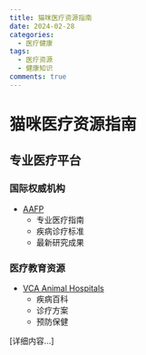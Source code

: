 ```yaml
---
title: 猫咪医疗资源指南
date: 2024-02-28
categories:
  - 医疗健康
tags:
  - 医疗资源
  - 健康知识
comments: true
---
```


# 猫咪医疗资源指南

## 专业医疗平台

### 国际权威机构
- [AAFP](https://www.catvets.com/)
  - 专业医疗指南
  - 疾病诊疗标准
  - 最新研究成果

### 医疗教育资源
- [VCA Animal Hospitals](https://vcahospitals.com/know-your-pet/cats)
  - 疾病百科
  - 诊疗方案
  - 预防保健

[详细内容...] 